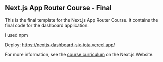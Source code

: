 ## Next.js App Router Course - Final

This is the final template for the Next.js App Router Course. It contains the final code for the dashboard application.

I used npm

Deploy: https://nextjs-dashboard-six-iota.vercel.app/

For more information, see the [course curriculum](https://nextjs.org/learn) on the Next.js Website.
